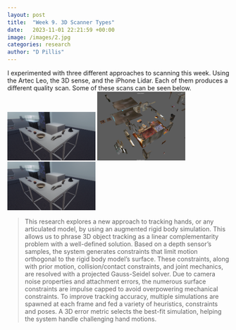 ```yaml
---
layout: post
title:  "Week 9. 3D Scanner Types"
date:   2023-11-01 22:21:59 +00:00
image: /images/2.jpg
categories: research
author: "D Pillis"
---
```


I experimented with three different approaches to scanning this week. Using the Artec Leo, the 3D sense, and the iPhone Lidar. Each of them produces a different quality scan. Some of these scans can be seen below. <img src="tn/images/tmg-scans.png" alt="drawing" width="200"/> <img src="tn/images/room-combusted.png" alt="drawing" width="200"/> <img src="tn/images/tmg-scans.png" alt="drawing" width="200"/> 

<blockquote>
  <p>
    This research explores a new approach to tracking hands, or any articulated model, by using an augmented rigid body simulation. This allows us to phrase 3D object tracking as a linear complementarity problem with a well-defined solution. Based on a depth sensor&#8217;s samples, the system generates constraints that limit motion orthogonal to the rigid body model&#8217;s surface. These constraints, along with prior motion, collision/contact constraints, and joint mechanics, are resolved with a projected Gauss-Seidel solver. Due to camera noise properties and attachment errors, the numerous surface constraints are impulse capped to avoid overpowering mechanical constraints. To improve tracking accuracy, multiple simulations are spawned at each frame and fed a variety of heuristics, constraints and poses. A 3D error metric selects the best-fit simulation, helping the system handle challenging hand motions.
  </p>
</blockquote>
